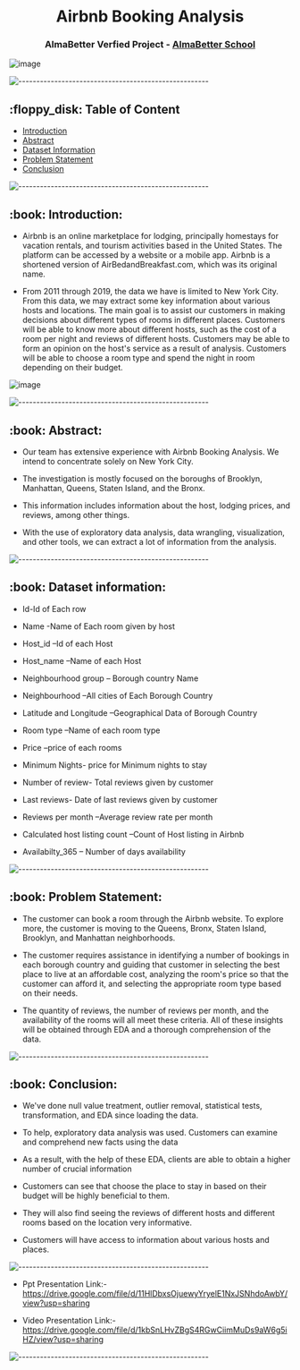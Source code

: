 <h1 align="center"> Airbnb Booking Analysis </h1>

<h3 align="center"> AlmaBetter Verfied Project - <a href="https://www.almabetter.com/"> AlmaBetter School </a> </h5>


![image](https://user-images.githubusercontent.com/92014177/163605895-d66fac6d-707d-4ab0-a4f4-ebd132b326ef.png)




![-----------------------------------------------------](https://raw.githubusercontent.com/andreasbm/readme/master/assets/lines/rainbow.png)

<h2> :floppy_disk: Table of Content</h2>

  * [Introduction](#Introduction)
  * [Abstract](#Abstract)
  * [Dataset Information](#dataset-information)
  * [Problem Statement](#Problem-Statement)
  * [Conclusion](#Conclusion)


![-----------------------------------------------------](https://raw.githubusercontent.com/andreasbm/readme/master/assets/lines/rainbow.png)


<h2> :book: Introduction:</h2>

* Airbnb is an online marketplace for lodging, principally homestays for vacation rentals, and tourism activities based in the United States. The platform can be accessed by a website or a mobile app. Airbnb is a shortened version of AirBedandBreakfast.com, which was its original name.

* From 2011 through 2019, the data we have is limited to New York City. From this data, we may extract some key information about various hosts and locations. The main goal is to assist our customers in making decisions about different types of rooms in different places. Customers will be able to know more about different hosts, such as the cost of a room per night and reviews of different hosts. Customers may be able to form an opinion on the host's service as a result of analysis. Customers will be able to choose a room type and spend the night in room depending on their budget.

![image](https://user-images.githubusercontent.com/92014177/163581172-7646f312-b9f5-4008-bdd6-17f2528d5124.png)


![-----------------------------------------------------](https://raw.githubusercontent.com/andreasbm/readme/master/assets/lines/rainbow.png)


<h2> :book: Abstract:</h2>

* Our team has extensive experience with Airbnb Booking Analysis. We intend to concentrate solely on New York City. 

* The investigation is mostly focused on the boroughs of Brooklyn, Manhattan, Queens, Staten Island, and the Bronx.

*  This information includes information about the host, lodging prices, and reviews, among other things.

* With the use of exploratory data analysis, data wrangling, visualization, and other tools, we can extract a lot of information from the analysis.


![-----------------------------------------------------](https://raw.githubusercontent.com/andreasbm/readme/master/assets/lines/rainbow.png)


<h2> :book: Dataset information:</h2>


* Id-Id of Each row

* Name	-Name of Each room given by host

* Host_id –Id of each Host

* Host_name –Name of each Host

* Neighbourhood group – Borough country Name

* Neighbourhood –All cities of Each Borough Country

* Latitude and Longitude –Geographical Data of Borough Country

* Room type –Name of each room type

* Price –price of each rooms

* Minimum Nights- price for Minimum nights to stay

* Number of review- Total reviews given by customer

* Last reviews- Date of last reviews given by customer

* Reviews per month –Average review rate per month

* Calculated host listing count –Count of Host listing in Airbnb

* Availabilty_365 – Number of days availability


![-----------------------------------------------------](https://raw.githubusercontent.com/andreasbm/readme/master/assets/lines/rainbow.png)

<h2> :book: Problem Statement:</h2>

* The customer can book a room through the Airbnb website. To explore more, the customer is moving to the Queens, Bronx, Staten Island, Brooklyn, and Manhattan neighborhoods.

* The customer requires assistance in identifying a number of bookings in each borough country and guiding that customer in selecting the best place to live at an affordable cost, analyzing the room's price so that the customer can afford it, and selecting the appropriate room type based on their needs.

* The quantity of reviews, the number of reviews per month, and the availability of the rooms will all meet these criteria. All of these insights will be obtained through EDA and a thorough comprehension of the data.


![-----------------------------------------------------](https://raw.githubusercontent.com/andreasbm/readme/master/assets/lines/rainbow.png)

<h2> :book: Conclusion:</h2>

* We've done null value treatment, outlier removal, statistical tests, transformation, and EDA since loading the data.

* To help, exploratory data analysis was used. Customers can examine and comprehend new facts using the data

* As a result, with the help of these EDA, clients are able to obtain a higher number of crucial information

* Customers can see that choose the place to stay in based on their budget will be highly beneficial to them.

* They will also find seeing the reviews of different hosts and different rooms based on the location very informative.

* Customers will have access to information about various hosts and places.


![-----------------------------------------------------](https://raw.githubusercontent.com/andreasbm/readme/master/assets/lines/rainbow.png)

* Ppt Presentation Link:-https://drive.google.com/file/d/11HlDbxsOjuewyYryelE1NxJSNhdoAwbY/view?usp=sharing

* Video Presentation Link:-https://drive.google.com/file/d/1kbSnLHvZBgS4RGwCiimMuDs9aW6g5iHZ/view?usp=sharing


![-----------------------------------------------------](https://raw.githubusercontent.com/andreasbm/readme/master/assets/lines/rainbow.png)

